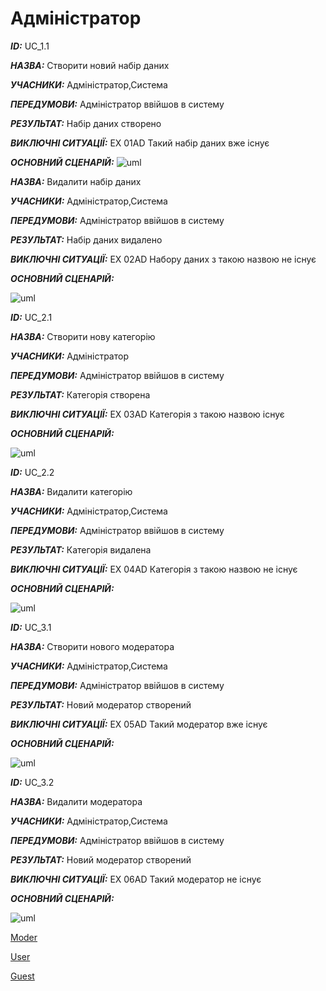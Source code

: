 # Адміністратор
***ID:*** UC_1.1

***НАЗВА:*** Створити новий набір даних
    
***УЧАСНИКИ:*** Адміністратор,Система

***ПЕРЕДУМОВИ:*** Адміністратор ввійшов в систему

***РЕЗУЛЬТАТ:*** Набір даних створено

***ВИКЛЮЧНІ СИТУАЦІЇ:*** EX 01AD Такий набір даних вже існує

***ОСНОВНИЙ СЦЕНАРІЙ:***
![uml](http://www.plantuml.com/plantuml/png/bP9DJi9G58NdNSLDt81EwGGINO4JfoGqIY9WIXsOC02gSMB00O74cJje2rZ2Jxk5UtVaEHOI8aBYxBtxpdVkpttbTb3rWyV6lTEfr1hrTk1NWvRVSNx2yYjOqW_DhAiBwrdVGaqqibVHI1Fh5m-Q8Zp7Oy-6OaDTydMcQnlhniR4e8eAjUjqhf_QWTUWyMTXgdDTQoJsJ06mq4PYFStvgXdjSXWkcGAMYO281FU8g4v98Sr4T0RP1jGBZzcstdmNoY5ESCcOuaI95he78tW_9XROnV1dO7HOr00X2m4lH6CUB0Jz9ffoW2oNpUWN45WN7U3W_YFb1aYgYOMaLpOi8Z6LdDRUL4wxyegIY0rslZ5KtJs74zi3IBS5XtiCtsukHNLpLgTJja119cmAF9MPJVvOh-iqMu4dVltsBf0ptwkLH7Ck4pbNbClLZPnVL2xnZLiFJjbhrl33lm40)


***НАЗВА:*** Видалити набір даних
    
***УЧАСНИКИ:*** Адміністратор,Система

***ПЕРЕДУМОВИ:*** Адміністратор ввійшов в систему

***РЕЗУЛЬТАТ:*** Набір даних видалено

***ВИКЛЮЧНІ СИТУАЦІЇ:*** EX 02AD Набору даних з такою назвою не існує

***ОСНОВНИЙ СЦЕНАРІЙ:***

![uml](http://www.plantuml.com/plantuml/png/VP91IiD058RtESK3Bo0ksqqBUW8tRWi96Z299ED2o29j53T2N9G8xhp1D5hKDirSuNytyZsY86Ywoypxl-yDFvbaPfQQw-ZIowT-5CPXPjAPITBS6-4P7HVuu3alk4G3o_S4YuON_G3lNF9IXWyIgOWhR7J-XfPhxBXMK7Aspu-z_FGcCq6awfTUYpLQME9R3Q1L7V4SJgVeLETWiS5QH3KQ4iAIdAsYU5LArZoHxBJO2NMddzttYztFbPDm8uTEL-nv8fVZVsfu78gJ25UoGI-M97wBbMIANyyPx-SRAL6pMww63CEr_S4xWOkUm-UGBKvCG6buVc7e80ty4S5fBu9ijLWwEQF3e-cnbvdaofi4iI__nXS0)


***ID:*** UC_2.1

***НАЗВА:*** Створити нову категорію
    
***УЧАСНИКИ:*** Адміністратор

***ПЕРЕДУМОВИ:*** Адміністратор ввійшов в систему

***РЕЗУЛЬТАТ:*** Категорія створена

***ВИКЛЮЧНІ СИТУАЦІЇ:*** EX 03AD Категорія з такою назвою існує

***ОСНОВНИЙ СЦЕНАРІЙ:***

![uml](http://www.plantuml.com/plantuml/png/VP91IiD058RtESK3Bo2uQpSjw0dSk2qqQC4caemB8GlRA6waTH4YkFC6usXfgSda2l-xaUyHtMZCRjxy__V_Zs56gPaavdf-6MJZwNmMpLAJJ4oSPC40B_1yYnqlUCav72m_42mSBri1Mywv4F5HB6lYDVQgVw3Y4ZMN2ehFjlvXa9tUf2QSQ_Hh6uiDAbZYEpMWqZZY1HfLuJMkWSKU6maguKW8Ip9RHV6kbDGyatHQr4BTwz5_RzpyN3LYTZ9uhUXPaVDXnpCy_MSdUBn9WruKX1eMMpZEEpOSzkRe20VrhhZuYw_wtkuNwxYKdWQ-FKbRtXaOnIQaP7P-OUWW2QS3KWOLTlXKEvsSqU7H-3X8JNmLZC9eAd_a2m00)


***ID:*** UC_2.2

***НАЗВА:*** Видалити категорію
    
***УЧАСНИКИ:*** Адміністратор,Система

***ПЕРЕДУМОВИ:*** Адміністратор ввійшов в систему

***РЕЗУЛЬТАТ:*** Категорія видалена

***ВИКЛЮЧНІ СИТУАЦІЇ:*** EX 04AD Категорія з такою назвою не існує

***ОСНОВНИЙ СЦЕНАРІЙ:***

![uml](http://www.plantuml.com/plantuml/png/VP8zJiD048Lxds8aBa11bJI912UWeOra2o9X6zbBWUI2n20QX2ai8z5nWsKXYfNuvmflRiIi7HeItEtCU--RqMWdiPf5wjQ_TfAfwy-3M4Kp5KQ9Cy8x6hv7oGjUSWe3pKy43SFBNi2QKyv5V1PBHfnXO_LlL5oWvi86nQTx_zX9pkzYvVaM_T5ZiK85JVpG0IkB8rwWjIeQYskXiS5AG0KCIKAJrBgBVjcKZ7aZcQbHI-hHFflTnkrlgnMpaQAn8mPMv7IyVuNN_zmal4-KNICdmMkiOJWziE1uc6DGYgYnvOpp_VZBmEd-PWqNKhPeTg-QquF085GUHVFBAqL7aUUEgCjK0jjQEvrTqF79zDI9LNZZJBp0bH_o0m00)


***ID:*** UC_3.1

***НАЗВА:*** Створити нового модератора
    
***УЧАСНИКИ:*** Адміністратор,Система

***ПЕРЕДУМОВИ:*** Адміністратор ввійшов в систему

***РЕЗУЛЬТАТ:*** Новий модератор створений

***ВИКЛЮЧНІ СИТУАЦІЇ:*** EX 05AD Такий модератор вже існує

***ОСНОВНИЙ СЦЕНАРІЙ:***

![uml](http://www.plantuml.com/plantuml/png/dLDDIiDW4Dtd50DUm8sRTjE2di2DsqA35cmhoUT2wCB-g1jfNKW4TzxWQpGqnEJB5TxSo1bIKJJfeej2lvdtthnvGpgXwGNcUdZfJRhzuM0q24tGC-DWuhNm2iUtI7dACvuZXkK7WaNCiwg13S_vMPgF0baHhv1f_mCvHoWuKgBWR8LlUvFJcz3uGvL-gsIH88SbNYW0kSeHJr5g5qxbIbXaI4GeGap2i2HlgrIyAql6l93Cj2Y4TQT_tTPn-Lqg1HpBm-c87HPvtgw9uQa9Jd1O8zM2-bx8o08PtmjkIUf3VWfD2JdqaVnmOVVB8_j_aoeP2PyZGe64X5Gt4BawiLZ3_Se0LhN-ulRFeTRYpcsnsSekTLkjMsNob5HNLVLqUkq6RT8j6Z8UZOrFmU3ymj11uFTRX19EDyGdCc6TdD7XKVVO2ytuokluexvy2by0)


***ID:*** UC_3.2

***НАЗВА:*** Видалити модератора
    
***УЧАСНИКИ:*** Адміністратор,Система

***ПЕРЕДУМОВИ:*** Адміністратор ввійшов в систему

***РЕЗУЛЬТАТ:*** Новий модератор створений

***ВИКЛЮЧНІ СИТУАЦІЇ:*** EX 06AD Такий модератор не існує

***ОСНОВНИЙ СЦЕНАРІЙ:***

![uml](http://www.plantuml.com/plantuml/png/dL8xJiD04ErzYf6u01L5qYGId826Db8iY4GIP2y5KWeI1sXGGe62HCSDDWOhAsElh_3cHip8GI1XKgJpphpFs-VjnAONcUlXPJ3fzeU3qI0sKS-CeqdGmYiytyBnb6US88Nb1u95ohDwWGqd_2pBHu4iYPV8TV-1WbSeUQL4mTaQtmucfpUn2OSg_LRB8aC1IpnN00gL8vwYqYsyobMmo969q0ef2SEIdArIyQuiiNaXyRGeXNMddtwRkFeULG9EvU3LOaT4JjeDDJpz1oTuhE5qeBddObaYvtl1BKWC7JJM9vp07Q60bq7smuVTfvC68Urc_-IDoRHbhnHuxPcmvaGnl--LQQKxhe3DrdqX9ZfNURdFbDHUNL3MyiqHPAiv_hv2BMuqDY55W_CBGmTHs6yHAls_S18i5zx96HqUTO-3s8olWauuwiiR_m80)

[Moder](https://github.com/JenyaKrasulin/Jenya_Taras_Andrew_i_kto-to_ewe/blob/master/docs/use%20cases/Moderator.md)

[User](https://github.com/JenyaKrasulin/Jenya_Taras_Andrew_i_kto-to_ewe/blob/master/docs/use%20cases/User.md)

[Guest](https://github.com/JenyaKrasulin/Jenya_Taras_Andrew_i_kto-to_ewe/blob/master/docs/use%20cases/Guest.md)


